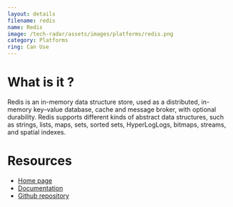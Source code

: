```yaml
---
layout: details
filename: redis 
name: Redis
image: /tech-radar/assets/images/platforms/redis.png 
category: Platforms
ring: Can Use
---
```


# What is it ?
Redis is an in-memory data structure store, used as a distributed, in-memory key–value database, cache and message broker, with optional durability. Redis supports different kinds of abstract data structures, such as strings, lists, maps, sets, sorted sets, HyperLogLogs, bitmaps, streams, and spatial indexes.

# Resources
- [Home page](https://redis.io/)
- [Documentation](https://redis.io/documentation)
- [Github repository](https://github.com/redis/redis)


